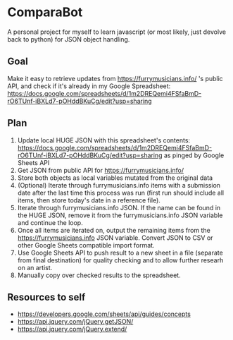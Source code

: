 # ComparaBot
A personal project for myself to learn javascript (or most likely, just devolve back to python) for JSON object handling.

## Goal
Make it easy to retrieve updates from https://furrymusicians.info/ 's public API, and check if it's already in my Google Spreadsheet: https://docs.google.com/spreadsheets/d/1m2DREQemi4FSfaBmD-rO6TUnf-iBXLd7-pOHddBKuCg/edit?usp=sharing

## Plan
1. Update local HUGE JSON with this spreadsheet's contents: https://docs.google.com/spreadsheets/d/1m2DREQemi4FSfaBmD-rO6TUnf-iBXLd7-pOHddBKuCg/edit?usp=sharing as pinged by Google Sheets API
2. Get JSON from public API for https://furrymusicians.info/
3. Store both objects as local variables mutated from the original data
4. (Optional) Iterate through furrymusicians.info items with a submission date after the last time this process was run (first run should include all items, then store today's date in a reference file).
5. Iterate through furrymusicians.info JSON. If the name can be found in the HUGE JSON, remove it from the furrymusicians.info JSON variable and continue the loop.
6. Once all items are iterated on, output the remaining items from the https://furrymusicians.info JSON variable. Convert JSON to CSV or other Google Sheets compatible import format.
7. Use Google Sheets API to push result to a new sheet in a file (separate from final destination) for quality checking and to allow further researh on an artist.
8. Manually copy over checked results to the spreadsheet.

## Resources to self

- https://developers.google.com/sheets/api/guides/concepts
- https://api.jquery.com/jQuery.getJSON/
- https://api.jquery.com/jQuery.extend/
